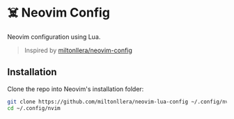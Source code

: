 # :skull_and_crossbones: Neovim Config

Neovim configuration using Lua.

> Inspired by [miltonllera/neovim-config](https://github.com/miltonllera/neovim-config)

## Installation

Clone the repo into Neovim's installation folder:

```bash
git clone https://github.com/miltonllera/neovim-lua-config ~/.config/nvim
cd ~/.config/nvim
```
